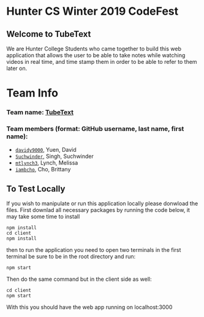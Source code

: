 # Hunter CS Winter 2019 CodeFest 
## Welcome to TubeText
We are Hunter College Students who came together to build this web application that allows the user
to be able to take notes while watching videos in real time, and time stamp them in order to 
be able to refer to them later on.

# Team Info
### Team name: [TubeText](https://tube-text.herokuapp.com/)
### Team members (format: GitHub username, last name, first name):
- [`davidy9000`](https://github.com/davidy9000), Yuen, David
- [`Suchwinder`](https://github.com/Suchwinder), Singh, Suchwinder
- [`mtlynch3`](https://github.com/mtlynch3), Lynch, Melissa
- [`iambcho`](https://github.com/iambcho), Cho, Brittany

## To Test Locally
If you wish to manipulate or run this application locally please donwload the files.
First downlad all necessary packages by running the code below, it may take some time to install
```
npm install
cd client
npm install
```
then to run the application you need to open two terminals in the first terminal be sure to be in 
the root directory and run:
```
npm start
```
Then do the same command but in the client side as well:
```
cd client
npm start
```
With this you should have the web app running on localhost:3000
